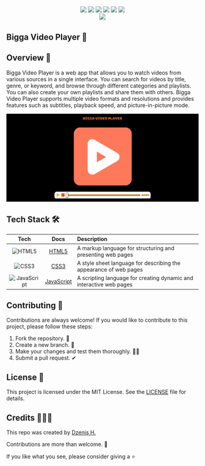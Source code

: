 ##
<p align="center">
<img src="https://img.shields.io/github/repo-size/dzenis-h/bigga-video-player"/>
<img src="https://img.shields.io/github/contributors/dzenis-h/bigga-video-player"/>
<img src="https://img.shields.io/github/stars/dzenis-h/bigga-video-player?style=social"/>
<img src="https://img.shields.io/github/forks/dzenis-h/bigga-video-player?style=social"/>
<a href="https://www.linkedin.com/in/dzenis-h/"><img src="https://img.shields.io/badge/-Follow-blue?style=social&logo=linkedin"/></a>
<a href="https://github.com/dzenis-h"><img src="https://img.shields.io/badge/-Follow-black?style=social&logo=github"/></a>
<br>
<img src="https://stackoverflow.com/users/flair/8146571.png?theme=dark&showIcon=true&showName=true&showBadges=true&showRep=true&showPosts=true&stackApps=true"/>
</p>

## Bigga Video Player 🎥

## Overview 👀

Bigga Video Player is a web app that allows you to watch videos from various sources in a single interface. You can search for videos by title, genre, or keyword, and browse through different categories and playlists. You can also create your own playlists and share them with others. Bigga Video Player supports multiple video formats and resolutions and provides features such as subtitles, playback speed, and picture-in-picture mode.

![Screenshot](https://github.com/dzenis-h/bigga-video-player/blob/main/img/Screenshot.png)

## Tech Stack 🛠️

| Tech | Docs | Description |
| :---: | :---: | :--- |
| ![HTML5](https://img.shields.io/badge/-HTML5-E34F26?logo=html5&logoColor=white&style=flat) | [HTML5](https://developer.mozilla.org/en-US/docs/Web/Guide/HTML/HTML5) | A markup language for structuring and presenting web pages |
| ![CSS3](https://img.shields.io/badge/-CSS3-1572B6?logo=css3&logoColor=white&style=flat) | [CSS3](https://developer.mozilla.org/en-US/docs/Web/CSS) | A style sheet language for describing the appearance of web pages |
| ![JavaScript](https://img.shields.io/badge/-JavaScript-F7DF1E?logo=javascript&logoColor=black&style=flat) | [JavaScript](https://developer.mozilla.org/en-US/docs/Web/JavaScript) | A scripting language for creating dynamic and interactive web pages |

## Contributing 🙌

Contributions are always welcome! If you would like to contribute to this project, please follow these steps:
1. Fork the repository. 🍴
2. Create a new branch. 🌵
3. Make your changes and test them thoroughly. 👨‍💻
4. Submit a pull request. ✔

## License 📑

This project is licensed under the MIT License. See the [LICENSE](https://docs.google.com/document/d/11WK7tVoTFRMcWCuGZQCRWxEsDUEJ_6ArtfV-NjWcBCU/edit?usp=sharing) file for details.

## Credits 👨🏻‍💻

This repo was created by [Dzenis H.](https://dzenis.tech)

Contributions are more than welcome. 🫡

If you like what you see, please consider giving a ⭐️
